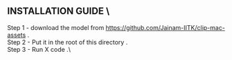 ## INSTALLATION GUIDE \
Step 1 - download the model from https://github.com/Jainam-IITK/clip-mac-assets  .\
Step 2 - Put it in the root of this directory .\
Step 3 - Run X code .\

